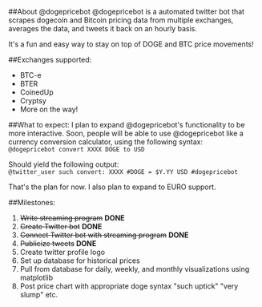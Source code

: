 ##About @dogepricebot
@dogepricebot is a automated twitter bot that scrapes dogecoin and Bitcoin pricing data from multiple exchanges, averages the data, and tweets it back on an hourly basis.

It's a fun and easy way to stay on top of DOGE and BTC price movements!

##Exchanges supported:
+ BTC-e
+ BTER
+ CoinedUp
+ Cryptsy
+ More on the way!

##What to expect:
I plan to expand @dogepricebot's functionality to be more interactive. Soon,
people will be able to use @dogepricebot like a currency conversion calculator,
using the following syntax:  
    `@dogepricebot convert XXXX DOGE to USD`

Should yield the following output:  
    `@twitter_user such convert: XXXX #DOGE = $Y.YY USD #dogepricebot`

That's the plan for now. I also plan to expand to EURO support.

##Milestones:
1. ~~Write streaming program~~ **DONE**
2. ~~Create Twitter bot~~ **DONE**
3. ~~Connect Twitter bot with streaming program~~ **DONE**
4. ~~Publicize tweets~~ **DONE**
5. Create twitter profile logo
6. Set up database for historical prices
7. Pull from database for daily, weekly, and monthly visualizations using matplotlib
8. Post price chart with appropriate doge syntax "such uptick" "very slump" etc.

